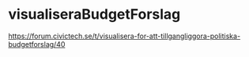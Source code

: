 # visualiseraBudgetForslag
https://forum.civictech.se/t/visualisera-for-att-tillgangliggora-politiska-budgetforslag/40
